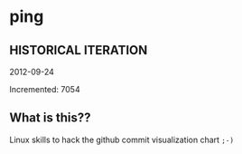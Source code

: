 # ping

## HISTORICAL ITERATION
2012-09-24

Incremented: 7054

## What is this?? 
Linux skills to hack the github commit visualization chart `;-)`
